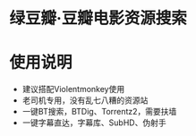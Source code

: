 # 绿豆瓣·豆瓣电影资源搜索

# 使用说明
* 建议搭配Violentmonkey使用
* 老司机专用，没有乱七八糟的资源站
* 一键BT搜索，BTDig、Torrentz2，需要扶墙
* 一键字幕直达，字幕库、SubHD、伪射手
<!--* 添加IMDB等评分信息-->
